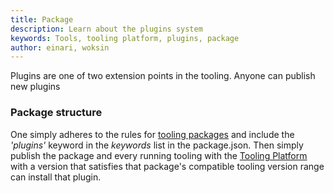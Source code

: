 ```yaml
---
title: Package
description: Learn about the plugins system
keywords: Tools, tooling platform, plugins, package
author: einari, woksin
---
```


Plugins are one of two extension points in the tooling. Anyone can publish new plugins 

### Package structure
One simply adheres to the rules for [tooling packages](../../packages/package) and include the *'plugins'* keyword in the *keywords* list in the package.json. 
Then simply publish the package and every running tooling with the [Tooling Platform](../..) with a version that satisfies that package's compatible tooling version range can install that plugin. 
